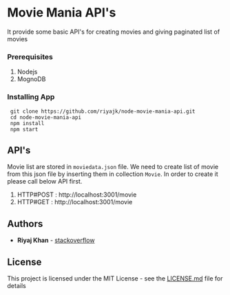 # Movie Mania API's

It provide some basic API's for creating movies and giving paginated list of movies

### Prerequisites

1. Nodejs 
2. MognoDB

### Installing App

```
 git clone https://github.com/riyajk/node-movie-mania-api.git
 cd node-movie-mania-api
 npm install
 npm start
```

## API's

Movie list are stored in `moviedata.json` file.
We need to create  list of movie from this json file by inserting them in collection `Movie`.
In order to create it please  call below API first.

1. HTTP#POST : http://localhost:3001/movie 
2. HTTP#GET :  http://localhost:3001/movie 

## Authors

* **Riyaj Khan** -  [stackoverflow](https://stackoverflow.com/users/4613933/riyaj-khan)

## License

This project is licensed under the MIT License - see the [LICENSE.md](LICENSE.md) file for details
